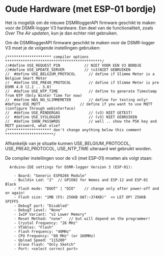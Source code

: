 # Oude Hardware \(met ESP-01 bordje\)

Het is mogelijk om de nieuwe DSMRloggerAPI firmware geschikt te maken voor de DSMR-logger V3 hardware. Een deel van de functionaliteit, zoals _Over The Air updaten_, kun je dan echter niet gebruiken.

Om de DSMRloggerAPI firmware geschikt te maken voor de DSMR-logger V3 moet je de volgende instellingen gebruiken:

```text
/******************** compiler options  ********************************************/
//#define USE_REQUEST_PIN           // NIET VOOR EEN V3 BORDJE
//#define USE_UPDATE_SERVER         // (v3)NIET GEBRUIKEN
//  #define USE_BELGIUM_PROTOCOL      // define if Slimme Meter is a Belgium Smart Meter
//  #define USE_PRE40_PROTOCOL        // define if Slimme Meter is pre DSMR 4.0 (2.2 .. 3.0)
//  #define USE_NTP_TIME              // define to generate Timestamp from NTP (Only Winter Time for now)
//  #define HAS_NO_SLIMMEMETER        // define for testing only!
#define USE_MQTT                  // define if you want to use MQTT (configure through webinterface)
//  #define USE_MINDERGAS             // (v3) NIET GETEST!
//  #define USE_SYSLOGGER             // (v3) NIET GEBRUIKEN
//  #define SHOW_PASSWRDS             // well .. show the PSK key and MQTT password, what else?
/******************** don't change anything below this comment **********************/

```

Afhankelijk van je situatie kunnen USE\_BELGIUM\_PROTOCOL, USE\_PRE40\_PROTOCOL, USE\_NTP\_TIME uiteraard wel gebruikt worden.

De compiler instellingen voor de v3 \(met ESP-01\) moeten als volgt staan:

```text
  Arduino-IDE settings for DSMR-logger Version 3 (ESP-01):

    - Board: "Generic ESP8266 Module"
    - Buildin Led: "2"  // GPIO02 for Wemos and ESP-12 and ESP-01 Black
    - Flash mode: "DOUT" | "DIO"    // change only after power-off and on again!
    - Flash size: "1MB (FS: 256KB OAT:~374KB)"  << LET OP! 256KB SPIFFS
    - DebugT port: "Disabled"
    - DebugT Level: "None"
    - IwIP Variant: "v2 Lower Memory"
    - Reset Method: "none"   // but will depend on the programmer!
    - Crystal Frequency: "26 MHz" 
    - VTables: "Flash"
    - Flash Frequency: "40MHz"
    - CPU Frequency: "80 MHz" (or 160MHz)
    - Upload Speed: "115200"                                                                                                                                                                                                                                                 
    - Erase Flash: "Only Sketch"
    - Port: <select correct port>

```

